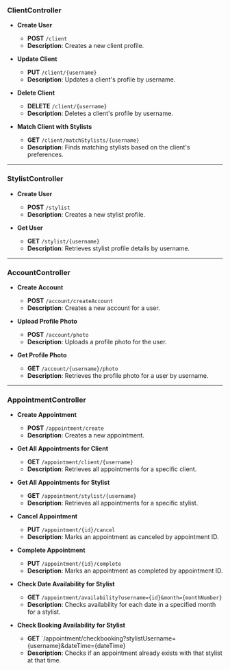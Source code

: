 ### ClientController

-   **Create User**

    -   **POST** `/client`
    -   **Description**: Creates a new client profile.

-   **Update Client**

    -   **PUT** `/client/{username}`
    -   **Description**: Updates a client's profile by username.

-   **Delete Client**

    -   **DELETE** `/client/{username}`
    -   **Description**: Deletes a client's profile by username.

-   **Match Client with Stylists**
    -   **GET** `/client/matchStylists/{username}`
    -   **Description**: Finds matching stylists based on the client's preferences.

---

### StylistController

-   **Create User**

    -   **POST** `/stylist`
    -   **Description**: Creates a new stylist profile.

-   **Get User**
    -   **GET** `/stylist/{username}`
    -   **Description**: Retrieves stylist profile details by username.

---

### AccountController

-   **Create Account**

    -   **POST** `/account/createAccount`
    -   **Description**: Creates a new account for a user.

-   **Upload Profile Photo**

    -   **POST** `/account/photo`
    -   **Description**: Uploads a profile photo for the user.

-   **Get Profile Photo**
    -   **GET** `/account/{username}/photo`
    -   **Description**: Retrieves the profile photo for a user by username.

---

### AppointmentController

-   **Create Appointment**

    -   **POST** `/appointment/create`
    -   **Description**: Creates a new appointment.

-   **Get All Appointments for Client**

    -   **GET** `/appointment/client/{username}`
    -   **Description**: Retrieves all appointments for a specific client.

-   **Get All Appointments for Stylist**

    -   **GET** `/appointment/stylist/{username}`
    -   **Description**: Retrieves all appointments for a specific stylist.

-   **Cancel Appointment**

    -   **PUT** `/appointment/{id}/cancel`
    -   **Description**: Marks an appointment as canceled by appointment ID.

-   **Complete Appointment**

    -   **PUT** `/appointment/{id}/complete`
    -   **Description**: Marks an appointment as completed by appointment ID.

-   **Check Date Availability for Stylist**

    -   **GET** `/appointment/availability?username={id}&month={monthNumber}`
    -   **Description**: Checks availability for each date in a specified month for a stylist.

-   **Check Booking Availability for Stylist**

    -   **GET** `/appointment/checkbooking?stylistUsername={username}&dateTime={dateTime}
    -   **Description**: Checks if an appointment already exists with that stylist at that time.
